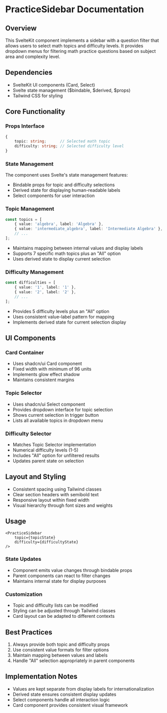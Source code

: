# PracticeSidebar Documentation

## Overview
This SvelteKit component implements a sidebar with a question filter that allows users to select math topics and difficulty levels. It provides dropdown menus for filtering math practice questions based on subject area and complexity level.

## Dependencies
- SvelteKit UI components (Card, Select)
- Svelte state management ($bindable, $derived, $props)
- Tailwind CSS for styling

## Core Functionality

### Props Interface
```typescript
{
    topic: string;      // Selected math topic
    difficulty: string; // Selected difficulty level
}
```

### State Management
The component uses Svelte's state management features:
- Bindable props for topic and difficulty selections
- Derived state for displaying human-readable labels
- Select components for user interaction

### Topic Management
```typescript
const topics = [
    { value: 'algebra', label: 'Algebra' },
    { value: 'intermediate_algebra', label: 'Intermediate Algebra' },
    // ...
];
```
- Maintains mapping between internal values and display labels
- Supports 7 specific math topics plus an "All" option
- Uses derived state to display current selection

### Difficulty Management
```typescript
const difficulties = [
    { value: '1', label: '1' },
    { value: '2', label: '2' },
    // ...
];
```
- Provides 5 difficulty levels plus an "All" option
- Uses consistent value-label pattern for mapping
- Implements derived state for current selection display

## UI Components

### Card Container
- Uses shadcn/ui Card component
- Fixed width with minimum of 96 units
- Implements glow effect shadow
- Maintains consistent margins

### Topic Selector
- Uses shadcn/ui Select component
- Provides dropdown interface for topic selection
- Shows current selection in trigger button
- Lists all available topics in dropdown menu

### Difficulty Selector
- Matches Topic Selector implementation
- Numerical difficulty levels (1-5)
- Includes "All" option for unfiltered results
- Updates parent state on selection

## Layout and Styling
- Consistent spacing using Tailwind classes
- Clear section headers with semibold text
- Responsive layout within fixed width
- Visual hierarchy through font sizes and weights

## Usage
```svelte
<PracticeSidebar
    topic={topicState}
    difficulty={difficultyState}
/>
```

### State Updates
- Component emits value changes through bindable props
- Parent components can react to filter changes
- Maintains internal state for display purposes

### Customization
- Topic and difficulty lists can be modified
- Styling can be adjusted through Tailwind classes
- Card layout can be adapted to different contexts

## Best Practices
1. Always provide both topic and difficulty props
2. Use consistent value formats for filter options
3. Maintain mapping between values and labels
4. Handle "All" selection appropriately in parent components

## Implementation Notes
- Values are kept separate from display labels for internationalization
- Derived state ensures consistent display updates
- Select components handle all interaction logic
- Card component provides consistent visual framework